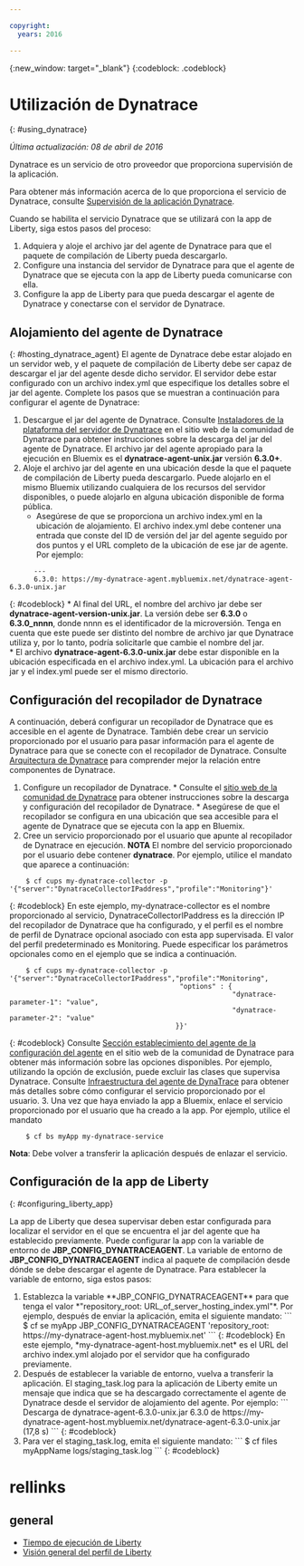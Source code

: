 ```yaml
---

copyright:
  years: 2016

---
```


{:new_window: target="_blank"}
{:codeblock: .codeblock}

# Utilización de Dynatrace
{: #using_dynatrace}

*Última actualización: 08 de abril de 2016*

Dynatrace es un servicio de otro proveedor que proporciona supervisión de la aplicación.

Para obtener más información acerca de lo que proporciona el servicio de Dynatrace, consulte [Supervisión de la aplicación Dynatrace](http://www.dynatrace.com/en/products/application-monitoring.html).

Cuando se habilita el servicio Dynatrace que se utilizará con la app de Liberty, siga estos pasos del proceso:

1. Adquiera y aloje el archivo jar del agente de Dynatrace para que el paquete de compilación de Liberty pueda descargarlo.
2. Configure una instancia del servidor de Dynatrace para que el agente de Dynatrace que se ejecuta con la app de Liberty pueda comunicarse con ella.
3. Configure la app de Liberty para que pueda descargar el agente de Dynatrace y conectarse con el servidor de Dynatrace.

## Alojamiento del agente de Dynatrace
{: #hosting_dynatrace_agent}
El agente de Dynatrace debe estar alojado en un servidor web, y el paquete de compilación de Liberty debe ser capaz de descargar el jar del agente desde dicho servidor. El servidor debe estar configurado con un archivo index.yml que especifique los detalles sobre el jar del agente. Complete los pasos que se muestran a continuación para configurar el agente de Dynatrace:
  1. Descargue el jar del agente de Dynatrace. Consulte [Instaladores de la plataforma del servidor de Dynatrace](https://community.dynatrace.com/community/display/EVAL/Step+1+-+Download+and+install+Dynatrace) en el sitio web de la comunidad de Dynatrace para obtener instrucciones sobre la descarga del jar del agente de Dynatrace. El archivo jar del agente apropiado para la ejecución en Bluemix es el **dynatrace-agent-unix.jar** versión **6.3.0+**.
  2. Aloje el archivo jar del agente en una ubicación desde la que el paquete de compilación de Liberty pueda descargarlo. Puede alojarlo en el mismo Bluemix utilizando cualquiera de los recursos del servidor disponibles, o puede alojarlo en alguna ubicación disponible de forma pública.
     * Asegúrese de que se proporciona un archivo index.yml en la ubicación de alojamiento. El archivo index.yml debe contener una entrada que conste del ID de versión del jar del agente seguido por dos puntos y el URL completo de la ubicación de ese jar de agente. Por ejemplo:
```
      ---
      6.3.0: https://my-dynatrace-agent.mybluemix.net/dynatrace-agent-6.3.0-unix.jar
```
{: #codeblock}
     * Al final del URL, el nombre del archivo jar debe ser **dynatrace-agent-version-unix.jar**. La versión debe ser **6.3.0** o **6.3.0_nnnn**, donde nnnn es el identificador de la microversión. Tenga en cuenta que este puede ser distinto del nombre de archivo jar que Dynatrace utiliza y, por lo tanto, podría solicitarle que cambie el nombre del jar.       
     * El archivo **dynatrace-agent-6.3.0-unix.jar** debe estar disponible en la ubicación especificada en el archivo index.yml. La ubicación para el archivo jar y el index.yml puede ser el mismo directorio.

## Configuración del recopilador de Dynatrace

A continuación, deberá configurar un recopilador de Dynatrace que es accesible en el agente de Dynatrace. También debe crear un servicio proporcionado por el usuario para pasar información para el agente de Dynatrace para que se conecte con el recopilador de Dynatrace. Consulte [Arquitectura de Dynatrace](https://community.dynatrace.com/community/display/DOCDT63/Architecture) para comprender mejor la relación entre componentes de Dynatrace.

  1. Configure un recopilador de Dynatrace.
    * Consulte el [sitio web de la comunidad de Dynatrace](https://community.dynatrace.com/community/display/EVAL/Step+3+-+Connect+Agent+to+Dynatrace) para obtener instrucciones sobre la descarga y configuración del recopilador de Dynatrace.
    * Asegúrese de que el recopilador se configura en una ubicación que sea accesible para el agente de Dynatrace que se ejecuta con la app en Bluemix.
  2. Cree un servicio proporcionado por el usuario que apunte al recopilador de Dynatrace en ejecución. <b>NOTA</b> El nombre del servicio proporcionado por el usuario debe contener <b>dynatrace</b>. Por ejemplo, utilice el mandato que aparece a continuación:
```
    $ cf cups my-dynatrace-collector -p '{"server":"DynatraceCollectorIPaddress","profile":"Monitoring"}'
```
{: #codeblock}
En este ejemplo, my-dynatrace-collector es el nombre proporcionado al servicio, DynatraceCollectorIPaddress es la dirección IP del recopilador de Dynatrace que ha configurado, y el perfil es el nombre de perfil de Dynatrace opcional asociado con esta app supervisada. El valor del perfil predeterminado es Monitoring. Puede especificar los parámetros opcionales como en el ejemplo que se indica a continuación.
```
    $ cf cups my-dynatrace-collector -p '{"server":"DynatraceCollectorIPaddress","profile":"Monitoring",
                                          "options" : {
                                                       "dynatrace-parameter-1": "value",
                                                       "dynatrace-parameter-2": "value"
                                         }}'
```
{: #codeblock}
Consulte [Sección establecimiento del agente de la configuración del agente](https://community.dynatrace.com/community/display/DOCDT62/Agent+Configuration) en el sitio web de la comunidad de Dynatrace para obtener más información sobre las opciones disponibles. Por ejemplo, utilizando la opción de exclusión, puede excluir las clases que supervisa Dynatrace. Consulte [Infraestructura del agente de DynaTrace](https://github.com/cloudfoundry/ibm-websphere-liberty-buildpack/blob/master/docs/framework-dynatrace-agent.md) para obtener más detalles sobre cómo configurar el servicio proporcionado por el usuario.
  3. Una vez que haya enviado la app a Bluemix, enlace el servicio proporcionado por el usuario que ha creado a la app. Por ejemplo, utilice el mandato
```
    $ cf bs myApp my-dynatrace-service
```
**Nota**: Debe volver a transferir la aplicación después de enlazar el servicio.

## Configuración de la app de Liberty
{: #configuring_liberty_app}

La app de Liberty que desea supervisar deben estar configurada para localizar el servidor en el que se encuentra el jar del agente que ha establecido previamente. Puede configurar la app con la variable de entorno de **JBP_CONFIG_DYNATRACEAGENT**. La variable de entorno de **JBP_CONFIG_DYNATRACEAGENT** indica al paquete de compilación desde dónde se debe descargar el agente de Dynatrace. Para establecer la variable de entorno, siga estos pasos:
<ol>
   <li> Establezca la variable **JBP_CONFIG_DYNATRACEAGENT** para que tenga el valor
   *"repository_root: URL_of_server_hosting_index.yml"*. Por ejemplo, después de enviar la aplicación, emita el siguiente mandato:
```
    $ cf se myApp JBP_CONFIG_DYNATRACEAGENT 'repository_root: https://my-dynatrace-agent-host.mybluemix.net'
```
{: #codeblock}
  En este ejemplo, *my-dynatrace-agent-host.mybluemix.net* es el URL del archivo index.yml alojado por el servidor que ha configurado previamente.
  </li>
  <li> Después de establecer la variable de entorno, vuelva a transferir la aplicación. El staging_task.log para la aplicación de Liberty emite un mensaje que indica que se ha descargado correctamente el agente de Dynatrace desde el servidor de alojamiento del agente. Por ejemplo:
```
    Descarga de dynatrace-agent-6.3.0-unix.jar 6.3.0 de https://my-dynatrace-agent-host.mybluemix.net/dynatrace-agent-6.3.0-unix.jar (17,8 s)
```
{: #codeblock}
</li>
<li>Para ver el staging_task.log, emita el siguiente mandato:
```
    $ cf files myAppName logs/staging_task.log
```
{: #codeblock}
</li>
</ol>

# rellinks
## general
* [Tiempo de ejecución de Liberty](index.html)
* [Visión general del perfil de Liberty](http://www-01.ibm.com/support/knowledgecenter/SSAW57_8.5.5/com.ibm.websphere.wlp.nd.doc/ae/cwlp_about.html)

